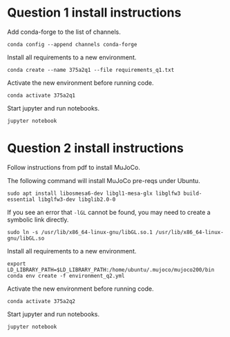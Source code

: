 # Question 1 install instructions

Add conda-forge to the list of channels.

```
conda config --append channels conda-forge
```

Install all requirements to a new environment.

```
conda create --name 375a2q1 --file requirements_q1.txt
```

Activate the new environment before running code.

```
conda activate 375a2q1
```

Start jupyter and run notebooks.

```
jupyter notebook
```

# Question 2 install instructions

Follow instructions from pdf to install MuJoCo.

The following command will install MuJoCo pre-reqs under Ubuntu.

```
sudo apt install libosmesa6-dev libgl1-mesa-glx libglfw3 build-essential libglfw3-dev libglib2.0-0
```

 If you see an error that `-lGL` cannot be found, you may need to create a symbolic link directly.

```
sudo ln -s /usr/lib/x86_64-linux-gnu/libGL.so.1 /usr/lib/x86_64-linux-gnu/libGL.so
```

Install all requirements to a new environment.

```
export LD_LIBRARY_PATH=$LD_LIBRARY_PATH:/home/ubuntu/.mujoco/mujoco200/bin
conda env create -f environment_q2.yml
```

Activate the new environment before running code.

```
conda activate 375a2q2
```

Start jupyter and run notebooks.

```
jupyter notebook
```
